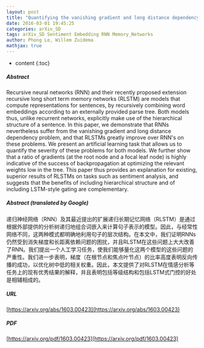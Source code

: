 ```yaml
---
layout: post
title: "Quantifying the vanishing gradient and long distance dependency problem in recursive neural networks and recursive LSTMs"
date: 2016-03-01 19:45:25
categories: arXiv_SD
tags: arXiv_SD Sentiment Embedding RNN Memory_Networks
author: Phong Le, Willem Zuidema
mathjax: true
---
```


* content
{:toc}

##### Abstract
Recursive neural networks (RNN) and their recently proposed extension recursive long short term memory networks (RLSTM) are models that compute representations for sentences, by recursively combining word embeddings according to an externally provided parse tree. Both models thus, unlike recurrent networks, explicitly make use of the hierarchical structure of a sentence. In this paper, we demonstrate that RNNs nevertheless suffer from the vanishing gradient and long distance dependency problem, and that RLSTMs greatly improve over RNN's on these problems. We present an artificial learning task that allows us to quantify the severity of these problems for both models. We further show that a ratio of gradients (at the root node and a focal leaf node) is highly indicative of the success of backpropagation at optimizing the relevant weights low in the tree. This paper thus provides an explanation for existing, superior results of RLSTMs on tasks such as sentiment analysis, and suggests that the benefits of including hierarchical structure and of including LSTM-style gating are complementary.

##### Abstract (translated by Google)
递归神经网络（RNN）及其最近提出的扩展递归长期记忆网络（RLSTM）是通过根据外部提供的分析树递归地组合词嵌入来计算句子表示的模型。因此，与经常性网络不同，这两种模式都明确地利用句子的层次结构。在本文中，我们证明RNNs仍然受到消失梯度和长距离依赖问题的困扰，并且RLSTM在这些问题上大大改善了RNN。我们提出一个人工学习任务，使我们能够量化这两个模型的这些问题的严重性。我们进一步表明，梯度（在根节点和焦点叶节点）的比率高度表明反向传播的成功，以优化树中低的相关权重。因此，本文提供了对RLSTM在情感分析等任务上的现有优秀结果的解释，并且表明包括等级结构和包括LSTM式门控的好处是相辅相成的。

##### URL
[https://arxiv.org/abs/1603.00423](https://arxiv.org/abs/1603.00423)

##### PDF
[https://arxiv.org/pdf/1603.00423](https://arxiv.org/pdf/1603.00423)

